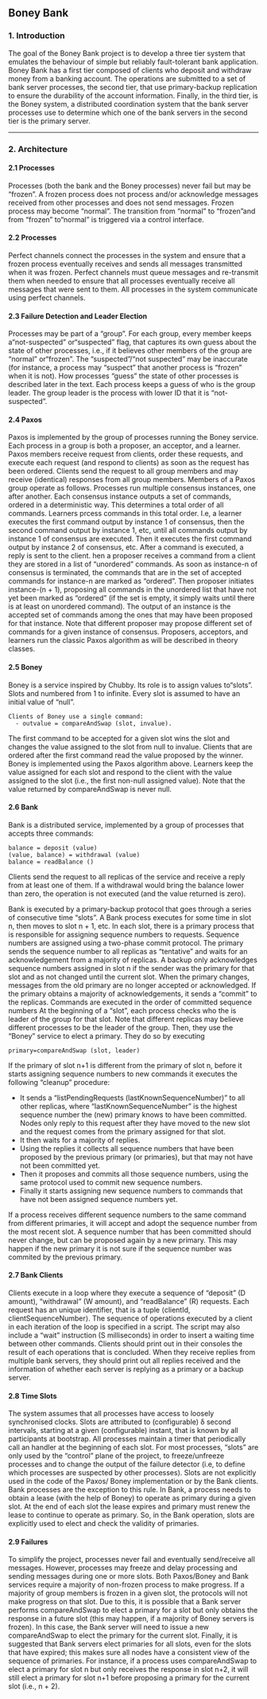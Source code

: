 ## Boney Bank
### 1. Introduction

The goal of the Boney Bank project is to develop a three tier system that emulates the behaviour of simple but reliably fault-tolerant bank application. Boney Bank has a first tier composed of clients who deposit and withdraw money from a banking account. The operations are submitted to a set of bank server processes, the second tier, that use primary-backup replication to ensure the durability of the account information. Finally, in the third tier, is the Boney system, a distributed coordination system that the bank server processes use to determine which one of the bank servers in the second tier is the primary server.

---
### 2. Architecture
#### 2.1 Processes

Processes (both the bank and the Boney processes) never fail but may be “frozen”. A frozen process does not process and/or acknowledge messages received from other processes and does not send messages. Frozen process may become “normal”. The transition from “normal” to “frozen”and from “frozen” to“normal” is triggered via a control interface.

#### 2.2 Processes
Perfect channels connect the processes in the system and ensure that a frozen process eventually receives and sends all messages transmitted when it was frozen. Perfect channels must queue messages and re-transmit them when needed to ensure that all processes eventually receive all messages that were sent to them. 
All processes in the system communicate using perfect channels.

#### 2.3 Failure Detection and Leader Election

Processes may be part of a “group”. For each group, every member keeps a“not-suspected” or“suspected” flag, that captures its own guess about the state of other processes, i.e., if it believes other members of the group are “normal” or“frozen”. The “suspected”/“not suspected” may be inaccurate (for instance, a process may “suspect” that another process is “frozen” when it is not). How processes “guess” the state of other processes is described later in the text. 
Each process keeps a guess of who is the group leader. The group leader is the process with lower ID that it is “not-suspected”.

#### 2.4 Paxos

Paxos is implemented by the group of processes running the Boney service. Each process in a group is both a proposer, an acceptor, and a learner. Paxos members receive request from clients, order these requests, and execute each request (and respond to clients) as
soon as the request has been ordered.
Clients send the request to all group members and may receive (identical) responses from all group members.
Members of a Paxos group operate as follows. Processes run multiple consensus instances, one after another. Each consensus instance outputs a set of commands, ordered in a deterministic way. This determines a total order of all commands. Learners prcess commands in this total order. I.e, a learner executes the first command output by instance 1 of consensus, then the second command output by instance 1, etc, until all commands output by instance 1 of consensus are executed. Then it executes the first command output by instance 2 of consensus, etc. After a command is executed, a reply is sent to the client.
hen a proposer receives a command from a client they are stored in a list of “unordered” commands. As soon as instance-n of consensus is terminated, the commands that are in the set of accepted commands for instance-n are marked as “ordered”. Then proposer initiates instance-(n + 1), proposing all commands in the unordered list that have not yet been marked as “ordered” (if the set is empty, it simply waits until there is at least on unordered command). The output of an instance is the accepted set of commands among the ones that may have been proposed for that instance. Note that different proposer may propose different set of commands for a given instance of consensus.
Proposers, acceptors, and learners run the classic Paxos algorithm as will be described in theory classes.

#### 2.5 Boney

Boney is a service inspired by Chubby. Its role is to assign values to“slots”. Slots and numbered from 1 to infinite. Every slot is assumed to have an initial value of “null”.

    Clients of Boney use a single command:
      - outvalue = compareAndSwap (slot, invalue).
The first command to be accepted for a given slot wins the slot and changes the value assigned to the slot from null to invalue. Clients that are ordered after the first command read the value proposed by the winner.
Boney is implemented using the Paxos algorithm above. Learners keep the value assigned for each slot and respond to the client with the value assigned to the slot (i.e., the first non-null assigned value). Note that the value returned by compareAndSwap is never null.

#### 2.6 Bank

Bank is a distributed service, implemented by a group of processes that accepts three commands:

    balance = deposit (value)
    (value, balance) = withdrawal (value)
    balance = readBalance ()

Clients send the request to all replicas of the service and receive a reply from at least one of them. If a withdrawal would bring the balance lower than zero, the operation is not executed (and the value returned is zero).

Bank is executed by a primary-backup protocol that goes through a series of consecutive time “slots”. A Bank process executes for some time in slot n, then moves to slot n + 1, etc. In each slot, there is a primary process that is responsible for assigning sequence numbers to requests. Sequence numbers are assigned using a two-phase commit protocol. The primary sends the sequence number to all replicas as “tentative” and waits for an acknowledgement from a majority of replicas. A backup only acknowledges sequence numbers assigned in slot n if the sender was the primary for that slot and as not changed until the current slot. When the primary changes, messages from the old primary are no longer accepted or acknowledged. If the primary obtains a majority of acknowledgements, it sends a “commit” to the replicas. Commands are executed in the
order of committed sequence numbers
At the beginning of a “slot”, each process checks who the is leader of the group for that slot. Note that different replicas may believe different processes to be the leader of the group. Then, they use the “Boney” service to elect a primary. They do so by executing
    
    primary=compareAndSwap (slot, leader)

If the primary of slot n+1 is different from the primary of slot n, before it starts assigning sequence numbers to new commands it executes the following “cleanup” procedure:
- It sends a “listPendingRequests (lastKnownSequenceNumber)” to all other replicas, where “lastKnownSequenceNumber” is the highest sequence number the (new) primary knows to have been committed. Nodes only reply to this request after they have moved to the new slot and the request comes from the primary assigned for that slot.
- It then waits for a majority of replies.
- Using the replies it collects all sequence numbers that have been proposed by the previous primary (or primaries), but that may not have not been committed yet.
- Then it proposes and commits all those sequence numbers, using the same protocol used to commit new sequence numbers.
- Finally it starts assigning new sequence numbers to commands that have not been assigned sequence numbers yet.

If a process receives different sequence numbers to the same command from different primaries, it will accept and adopt the sequence number from the most recent slot. A sequence number that has been committed should never change, but can be proposed again by a new primary. This may happen if the new primary it is not sure if the sequence number was commited by the previous primary.

#### 2.7 Bank Clients

Clients execute in a loop where they execute a sequence of “deposit” (D amount), “withdrawal” (W amount), and “readBalance” (R) requests. Each request has an unique identifier, that is a tuple ⟨clientId, clientSequenceNumber⟩. The sequence of operations executed by a client in each iteration of the loop is specified in a script. The script may also include a “wait” instruction (S milliseconds) in order to insert a waiting time between other commands. Clients should print out in their consoles the result of each operations that is concluded. When they receive replies from multiple bank servers, they should print out all replies received and the information of whether each server is replying as a primary or a backup server.

#### 2.8 Time Slots

The system assumes that all processes have access to loosely synchronised clocks. Slots are attributed to (configurable) δ second intervals, starting at a given (configurable) instant, that is known by all participants at bootstrap. All processes maintain a timer that periodically call an handler at the beginning of each slot.
For most processes, “slots” are only used by the “control” plane of the project, to freeze/unfreeze processes and to change the output of the failure detector (i.e, to define which processes are suspected by other processes). Slots are not explicitly used in the code of the Paxos/ Boney implementation or by the Bank clients.
Bank processes are the exception to this rule. In Bank, a process needs to obtain a lease (with the help of Boney) to operate as primary during a given slot. At the end of each slot the lease expires and primary must renew the lease to continue to operate as primary. So, in the Bank operation, slots are explicitly used to elect and check the validity of primaries.


#### 2.9 Failures

To simplify the project, processes never fail and eventually send/receive all messages. However, processes may freeze and delay processing and sending messages during one or more slots. Both Paxos/Boney and Bank services require a majority of non-frozen process to make progress. If a majority of group members is frozen in a given slot, the protocols will not make progress on that slot. Due to this, it is possible that a Bank server performs compareAndSwap to elect a primary for a slot but only obtains the response in a future slot (this may happen, if a majority of Boney servers is frozen). In this case, the Bank server will need to issue a new compareAndSwap to elect the primary for the current slot. Finally, it is suggested that Bank servers elect primaries for all slots, even for the slots that have expired; this makes sure all nodes have a consistent view of the sequence of primaries. For instance, if a process uses compareAndSwap to elect a primary for slot n but only receives the response in slot n+2, it will still elect a primary for slot n+1 before proposing a primary for the current slot (i.e., n + 2).








